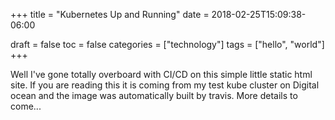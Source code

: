+++
title = "Kubernetes Up and Running"
date = 2018-02-25T15:09:38-06:00

draft = false
toc = false
categories = ["technology"]
tags = ["hello", "world"]
+++

Well I've gone totally overboard with CI/CD on this simple little static html site. If you are reading this it is coming from my test kube cluster on Digital ocean and the image was automatically built by travis. More details to come...

